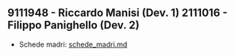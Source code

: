 9111948 - Riccardo Manisi (Dev. 1)
2111016 - Filippo Panighello (Dev. 2)
---

- Schede madri: [schede_madri.md](schede_madri.md)